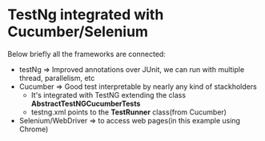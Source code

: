 # TestNg integrated with Cucumber/Selenium

Below briefly  all the frameworks are connected:

* testNg => Improved annotations over JUnit, we can run with multiple thread, parallelism, etc
* Cucumber => Good test interpretable by nearly any kind of stackholders
  * It's integrated with TestNG extending the class **AbstractTestNGCucumberTests**
  * testng.xml points to the **TestRunner** class(from Cucumber)
* Selenium/WebDriver => to access web pages(in this example using Chrome)